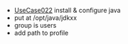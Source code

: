  * [UseCase022](https://github.com/DomainDrivenArchitecture/ddaRequirement/blob/master/en/requirements/UseCase022.md) install & configure java
  * put at /opt/java/jdkxx
  * group is users
  * add path to profile
